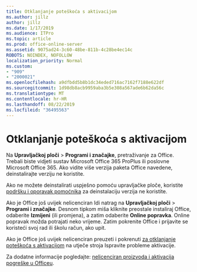 ```yaml
---
title: Otklanjanje poteškoća s aktivacijom
ms.author: jillz
author: jillz
ms.date: 1/17/2019
ms.audience: ITPro
ms.topic: article
ms.prod: office-online-server
ms.assetid: 9075ad24-3c60-48be-811b-4c28be4ec14c
ROBOTS: NOINDEX, NOFOLLOW
localization_priority: Normal
ms.custom:
- "909"
- "2000021"
ms.openlocfilehash: a9dfbdd5b8b1dc34eded716ac7162f7188e622df
ms.sourcegitcommit: 1d98db8acb9959aba3b5e308a567ade6b62da56c
ms.translationtype: MT
ms.contentlocale: hr-HR
ms.lasthandoff: 08/22/2019
ms.locfileid: "36495563"
---
```

# <a name="activation-troubleshooting"></a>Otklanjanje poteškoća s aktivacijom

Na **Upravljačkoj ploči** \> **Programi i značajke**, pretraživanje za Office. Trebali biste vidjeti sustav Microsoft Office 365 ProPlus ili poslovne Microsoft Office 365. Ako vidite više verzija paketa Office navedene, deinstalirajte verziju ne koristite.
  
Ako ne možete deinstalirati uspješno pomoću upravljačke ploče, koristite [podršku i oporavak pomoćnika](https://aka.ms/SARA-OfficeUninstall-Alchemy) za deinstalaciju verzija ne koristite.
  
Ako je Office još uvijek nelicenciran Idi natrag na **Upravljačkoj ploči** \> **Programi i značajke**. Desnom tipkom miša kliknite preostale instaliraj Office, odaberite **Izmijeni** (ili promjena), a zatim odaberite **Online popravka**. Online popravak možda potrajati neko vrijeme. Zatim pokrenite Office i prijavite se koristeći svoj rad ili školu račun, ako upit.
  
Ako je Office još uvijek nelicenciran preuzeti i pokrenuti [za otklanjanje poteškoća s aktivacijom](https://aka.ms/SARA-OfficeActivation-Alchemy) na utječe stroja Ispravite probleme aktivacije.
  
Za dodatne informacije pogledajte: [nelicenciran proizvoda i aktivacija pogreške u Officeu](https://support.office.com/article/0d23d3c0-c19c-4b2f-9845-5344fedc4380).
